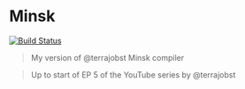 # Minsk

[![Build Status](https://nascon.visualstudio.com/Minsk/_apis/build/status/fr3gu.minsk?branchName=master)](https://nascon.visualstudio.com/Minsk/_build/latest?definitionId=3&branchName=master)

> My version of @terrajobst Minsk compiler

> Up to start of EP 5 of the YouTube series by @terrajobst